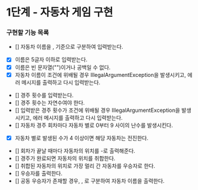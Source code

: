 # 1단계 - 자동차 게임 구현

### 구현할 기능 목록

- [] 자동차 이름을 , 기준으로 구분하여 입력받는다.
- [x] 이름은 5글자 이하로 입력받는다.
- [x] 이름은 빈 문자열("")이거나 공백일 수 없다.
- [x] 자동차 이름이 조건에 위배될 경우 IllegalArgumentException을 발생시키고, 에러 메시지를 출력하고 다시 입력받는다. 
- [] 경주 횟수를 입력받는다.
- [] 경주 횟수는 자연수여야 한다.
- [] 입력받은 경주 횟수가 조건에 위배될 경우 IllegalArgumentException을 발생시키고, 에러 메시지를 출력하고 다시 입력받는다.
- [] 자동차 경주 회차마다 자동차 별로 0부터 9 사이의 난수를 발생시킨다.
- [x] 자동차 별로 발생된 수가 4 이상이면 해당 자동차는 전진한다.
- [] 회차가 끝날 때마다 자동차의 위치를 -로 출력해준다.
- [] 경주가 완료되면 자동차의 위치를 취합한다.
- [] 취합된 자동차의 위치로 가장 멀리 간 자동차를 우승자로 한다.
- [] 우승자를 출력한다.
- [] 공동 우승자가 존재할 경우, , 로 구분하여 자동차 이름을 출력한다.
